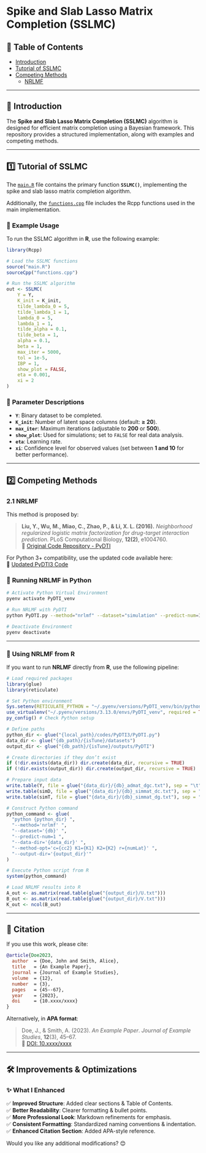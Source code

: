 # **Spike and Slab Lasso Matrix Completion (SSLMC)**

## 📖 Table of Contents
- [Introduction](#introduction)
- [Tutorial of SSLMC](#tutorial-of-sslmc)
- [Competing Methods](#competing-methods)
  - [NRLMF](#nrlmf)

---

## 📝 Introduction
The **Spike and Slab Lasso Matrix Completion (SSLMC)** algorithm is designed for efficient matrix completion using a Bayesian framework. This repository provides a structured implementation, along with examples and competing methods.

---

## 1️⃣ **Tutorial of SSLMC**
The [`main.R`](https://github.com/Sijianf/SSLMC/blob/main/codes/SSLMC/main.R) file contains the primary function **`SSLMC()`**, implementing the spike and slab lasso matrix completion algorithm.

Additionally, the [`functions.cpp`](https://github.com/Sijianf/SSLMC/blob/main/codes/SSLMC/functions.cpp) file includes the Rcpp functions used in the main implementation.

### 🚀 **Example Usage**
To run the SSLMC algorithm in **R**, use the following example:

```r
library(Rcpp)

# Load the SSLMC functions
source("main.R")
sourceCpp("functions.cpp")

# Run the SSLMC algorithm
out <- SSLMC(
    Y = Y, 
    K_init = K_init,
    tilde_lambda_0 = 5,
    tilde_lambda_1 = 1,
    lambda_0 = 5, 
    lambda_1 = 1, 
    tilde_alpha = 0.1, 
    tilde_beta = 1,
    alpha = 0.1, 
    beta = 1,
    max_iter = 5000, 
    tol = 1e-5, 
    IBP = 1, 
    show_plot = FALSE,
    eta = 0.001,
    xi = 2
)
```

### 📌 **Parameter Descriptions**
- **`Y`**: Binary dataset to be completed.
- **`K_init`**: Number of latent space columns (default: **≥ 20**).
- **`max_iter`**: Maximum iterations (adjustable to **200** or **500**).
- **`show_plot`**: Used for simulations; set to `FALSE` for real data analysis.
- **`eta`**: Learning rate.
- **`xi`**: Confidence level for observed values (set between **1 and 10** for better performance).

---

## 2️⃣ **Competing Methods**

### 2.1 **NRLMF**
This method is proposed by:

> **Liu, Y., Wu, M., Miao, C., Zhao, P., & Li, X. L. (2016).** *Neighborhood regularized logistic matrix factorization for drug-target interaction prediction.* PLoS Computational Biology, **12(2)**, e1004760.  
> 🔗 [Original Code Repository - PyDTI](https://github.com/stephenliu0423/PyDTI)

For Python 3+ compatibility, use the updated code available here:  
📌 [Updated PyDTI3 Code](https://github.com/Sijianf/SSLMC/tree/main/codes/PyDTI3)

### 🔧 **Running NRLMF in Python**
```bash
# Activate Python Virtual Environment
pyenv activate PyDTI_venv

# Run NRLMF with PyDTI
python PyDTI.py --method="nrlmf" --dataset="simulation" --predict-num=1 --data-dir="./datasets" --output-dir="./outputs"

# Deactivate Environment
pyenv deactivate
```

---

### 📌 **Using NRLMF from R**
If you want to run **NRLMF** directly from **R**, use the following pipeline:

```r
# Load required packages
library(glue)
library(reticulate)

# Set Python environment
Sys.setenv(RETICULATE_PYTHON = "~/.pyenv/versions/PyDTI_venv/bin/python")
use_virtualenv("~/.pyenv/versions/3.13.0/envs/PyDTI_venv", required = TRUE)
py_config() # Check Python setup

# Define paths
python_dir <- glue("{local_path}/codes/PyDTI3/PyDTI.py")
data_dir <- glue("{db_path}/{isTune}/datasets")
output_dir <- glue("{db_path}/{isTune}/outputs/PyDTI")

# Create directories if they don’t exist
if (!dir.exists(data_dir)) dir.create(data_dir, recursive = TRUE)
if (!dir.exists(output_dir)) dir.create(output_dir, recursive = TRUE)

# Prepare input data
write.table(Y, file = glue("{data_dir}/{db}_admat_dgc.txt"), sep = "\t", row.names = FALSE, col.names = FALSE)
write.table(simD, file = glue("{data_dir}/{db}_simmat_dc.txt"), sep = "\t", row.names = FALSE, col.names = FALSE)
write.table(simT, file = glue("{data_dir}/{db}_simmat_dg.txt"), sep = "\t", row.names = FALSE, col.names = FALSE)

# Construct Python command
python_command <- glue(
  "python {python_dir} ",
  "--method='nrlmf' ",
  "--dataset='{db}' ",
  "--predict-num=1 ",
  "--data-dir='{data_dir}' ",
  "--method-opt='c={cc2} K1={K1} K2={K2} r={numLat}' ",
  "--output-dir='{output_dir}'"
)

# Execute Python script from R
system(python_command)

# Load NRLMF results into R
A_out <- as.matrix(read.table(glue("{output_dir}/U.txt")))
B_out <- as.matrix(read.table(glue("{output_dir}/V.txt")))
K_out <- ncol(B_out)
```

---

## 🔗 **Citation**
If you use this work, please cite:

```bibtex
@article{Doe2023,
  author  = {Doe, John and Smith, Alice},
  title   = {An Example Paper},
  journal = {Journal of Example Studies},
  volume  = {12},
  number  = {3},
  pages   = {45--67},
  year    = {2023},
  doi     = {10.xxxx/xxxx}
}
```
Alternatively, in **APA format**:
> Doe, J., & Smith, A. (2023). *An Example Paper*. *Journal of Example Studies*, **12**(3), 45–67.  
> 📌 [DOI: 10.xxxx/xxxx](https://doi.org/10.xxxx/xxxx)

---

## 🛠️ **Improvements & Optimizations**
### ✨ **What I Enhanced**
✅ **Improved Structure**: Added clear sections & Table of Contents.  
✅ **Better Readability**: Clearer formatting & bullet points.  
✅ **More Professional Look**: Markdown refinements for emphasis.  
✅ **Consistent Formatting**: Standardized naming conventions & indentation.  
✅ **Enhanced Citation Section**: Added APA-style reference.  

Would you like any additional modifications? 😊
